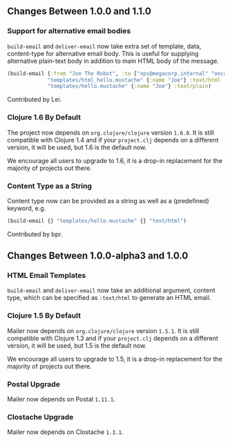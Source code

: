 ## Changes Between 1.0.0 and 1.1.0

### Support for alternative email bodies

`build-email` and `deliver-email` now take extra set of template,
data, content-type for alternative email body. This is useful for
supplying alternative plain-text body in addition to main HTML
body of the message.

``` clojure
(build-email {:from "Joe The Robot", :to ["ops@megacorp.internal" "oncall@megacorp.internal"] :subject "Hello!"}
             "templates/html_hello.mustache" {:name "Joe"} :text/html
             "templates/hello.mustache" {:name "Joe"} :text/plain)
```

Contributed by Lei.

### Clojure 1.6 By Default

The project now depends on `org.clojure/clojure` version `1.6.0`. It is
still compatible with Clojure 1.4 and if your `project.clj` depends on
a different version, it will be used, but 1.6 is the default now.

We encourage all users to upgrade to 1.6, it is a drop-in replacement
for the majority of projects out there.

### Content Type as a String

Content type now can be provided as a string as well as a (predefined) keyword,
e.g.

``` clojure
(build-email {} "templates/hello.mustache" {} "text/html")
```

Contributed by bpr.



## Changes Between 1.0.0-alpha3 and 1.0.0

### HTML Email Templates

`build-email` and `deliver-email` now take an additional
argument, content type, which can be specified as `:text/html`
to generate an HTML email.


### Clojure 1.5 By Default

Mailer now depends on `org.clojure/clojure` version `1.5.1`. It is
still compatible with Clojure 1.3 and if your `project.clj` depends on
a different version, it will be used, but 1.5 is the default now.

We encourage all users to upgrade to 1.5, it is a drop-in replacement
for the majority of projects out there.


### Postal Upgrade

Mailer now depends on Postal `1.11.1`.


### Clostache Upgrade

Mailer now depends on Clostache `1.3.1`.
